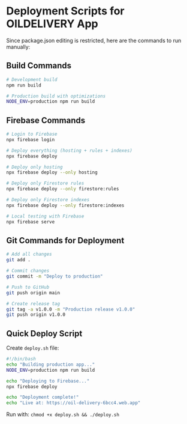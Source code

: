 # Deployment Scripts for OILDELIVERY App

Since package.json editing is restricted, here are the commands to run manually:

## Build Commands
```bash
# Development build
npm run build

# Production build with optimizations
NODE_ENV=production npm run build
```

## Firebase Commands
```bash
# Login to Firebase
npx firebase login

# Deploy everything (hosting + rules + indexes)
npx firebase deploy

# Deploy only hosting
npx firebase deploy --only hosting

# Deploy only Firestore rules
npx firebase deploy --only firestore:rules

# Deploy only Firestore indexes  
npx firebase deploy --only firestore:indexes

# Local testing with Firebase
npx firebase serve
```

## Git Commands for Deployment
```bash
# Add all changes
git add .

# Commit changes
git commit -m "Deploy to production"

# Push to GitHub
git push origin main

# Create release tag
git tag -a v1.0.0 -m "Production release v1.0.0"
git push origin v1.0.0
```

## Quick Deploy Script
Create `deploy.sh` file:
```bash
#!/bin/bash
echo "Building production app..."
NODE_ENV=production npm run build

echo "Deploying to Firebase..."
npx firebase deploy

echo "Deployment complete!"
echo "Live at: https://oil-delivery-6bcc4.web.app"
```

Run with: `chmod +x deploy.sh && ./deploy.sh`